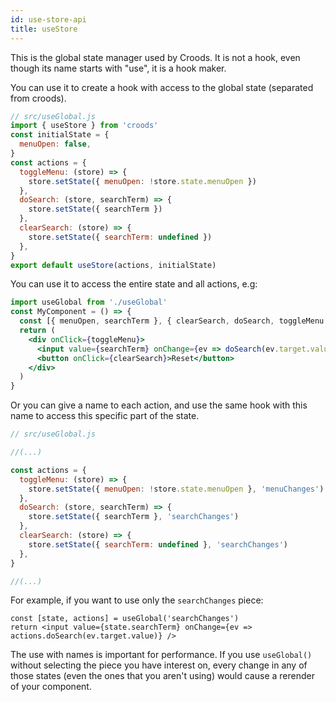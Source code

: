 ```yaml
---
id: use-store-api
title: useStore
---
```


This is the global state manager used by Croods. It is not a hook, even though its name starts with "use", it is a hook maker.

You can use it to create a hook with access to the global state (separated from croods).

```javascript
// src/useGlobal.js
import { useStore } from 'croods'
const initialState = {
  menuOpen: false,
}
const actions = {
  toggleMenu: (store) => {
    store.setState({ menuOpen: !store.state.menuOpen })
  },
  doSearch: (store, searchTerm) => {
    store.setState({ searchTerm })
  },
  clearSearch: (store) => {
    store.setState({ searchTerm: undefined })
  },
}
export default useStore(actions, initialState)
```

You can use it to access the entire state and all actions, e.g:

```jsx
import useGlobal from './useGlobal'
const MyComponent = () => {
  const [{ menuOpen, searchTerm }, { clearSearch, doSearch, toggleMenu }] = useGlobal()
  return (
    <div onClick={toggleMenu}>
      <input value={searchTerm} onChange={ev => doSearch(ev.target.value)} />
      <button onClick={clearSearch}>Reset</button>
    </div>
  )
}
```

Or you can give a name to each action, and use the same hook with this name to access this specific part of the state.

```javascript
// src/useGlobal.js

//(...)

const actions = {
  toggleMenu: (store) => {
    store.setState({ menuOpen: !store.state.menuOpen }, 'menuChanges')
  },
  doSearch: (store, searchTerm) => {
    store.setState({ searchTerm }, 'searchChanges')
  },
  clearSearch: (store) => {
    store.setState({ searchTerm: undefined }, 'searchChanges')
  },
}

//(...)
```

For example, if you want to use only the `searchChanges` piece:

```
const [state, actions] = useGlobal('searchChanges')
return <input value={state.searchTerm} onChange={ev => actions.doSearch(ev.target.value)} />
```

The use with names is important for performance. If you use `useGlobal()` without selecting the piece you have interest on, every change in any of those states (even the ones that you aren't using) would cause a rerender of your component.

